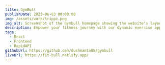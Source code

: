 ```yaml
---
title: GymBull
publishDate: 2023-06-03 00:00:00
img: /assets/work/trippz.png
img_alt: Screenshot of the Gymbull homepage showing the website's layout and design
description: Empower your fitness journey with our dynamic exercise app.
tags:
  - React
  - Frontend
  - RapidAPI
githubUrl: https://github.com/dushmanta05/gymbull
liveUrl: https://fit-bull.netlify.app/
---
```

